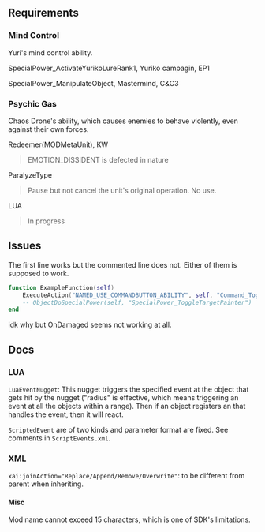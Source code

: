 ## Requirements

### Mind Control
Yuri's mind control ability.

SpecialPower_ActivateYurikoLureRank1, Yuriko campagin, EP1

SpecialPower_ManipulateObject, Mastermind, C&C3

### Psychic Gas
Chaos Drone's ability, which causes enemies to behave violently, even against their own forces. 

Redeemer(MODMetaUnit), KW
> EMOTION_DISSIDENT is defected in nature

ParalyzeType
> Pause but not cancel the unit's original operation. No use.

LUA
> In progress


## Issues

The first line works but the commented line does not. Either of them is supposed to work.
```lua
function ExampleFunction(self)
    ExecuteAction("NAMED_USE_COMMANDBUTTON_ABILITY", self, "Command_ToggleTargetPainter")
    -- ObjectDoSpecialPower(self, "SpecialPower_ToggleTargetPainter")
end
```

idk why but OnDamaged seems not working at all.


## Docs

### LUA

`LuaEventNugget`: This nugget triggers the specified event at the
object that gets hit by the nugget ("radius" is effective, which means
triggering an event at all the objects within a range). Then if an
object registers an <EvenList> that handles the event, then it will
react.

`ScriptedEvent` are of two kinds and parameter format are fixed. See
comments in `ScriptEvents.xml`.

### XML
`xai:joinAction="Replace/Append/Remove/Overwrite"`: to be different
from parent when inheriting.

#### Misc
Mod name cannot exceed 15 characters, which is one of SDK's
limitations.

